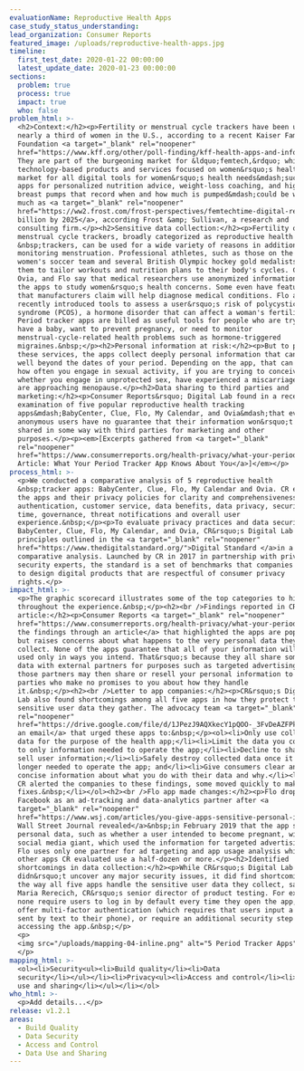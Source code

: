 ```yaml
---
evaluationName: Reproductive Health Apps
case_study_status_understanding:
lead_organization: Consumer Reports
featured_image: /uploads/reproductive-health-apps.jpg
timeline:
  first_test_date: 2020-01-22 00:00:00
  latest_update_date: 2020-01-23 00:00:00
sections:
  problem: true
  process: true
  impact: true
  who: false
problem_html: >-
  <h2>Context:</h2><p>Fertility or menstrual cycle trackers have been used by
  nearly a third of women in the U.S., according to a recent Kaiser Family
  Foundation <a target="_blank" rel="noopener"
  href="https://www.kff.org/other/poll-finding/kff-health-apps-and-information-survey/">survey</a>.
  They are part of the burgeoning market for &ldquo;femtech,&rdquo; which are
  technology-based products and services focused on women&rsquo;s health. The
  market for all digital tools for women&rsquo;s health needs&mdash;such as
  apps for personalized nutrition advice, weight-loss coaching, and high-tech
  breast pumps that record when and how much is pumped&mdash;could be worth as
  much as <a target="_blank" rel="noopener"
  href="https://ww2.frost.com/frost-perspectives/femtechtime-digital-revolution-womens-health-market/">$50
  billion by 2025</a>, according Frost &amp; Sullivan, a research and
  consulting firm.</p><h2>Sensitive data collection:</h2><p>Fertility or
  menstrual cycle trackers, broadly categorized as reproductive health
  &nbsp;trackers, can be used for a wide variety of reasons in addition to
  monitoring menstruation. Professional athletes, such as those on the U.S.
  women's soccer team and several British Olympic hockey gold medalists, use
  them to tailor workouts and nutrition plans to their body's cycles. Clue,
  Ovia, and Flo say that medical researchers use anonymized information from
  the apps to study women&rsquo;s health concerns. Some even have features
  that manufacturers claim will help diagnose medical conditions. Flo and Clue
  recently introduced tools to assess a user&rsquo;s risk of polycystic ovary
  syndrome (PCOS), a hormone disorder that can affect a woman's fertility.
  Period tracker apps are billed as useful tools for people who are trying to
  have a baby, want to prevent pregnancy, or need to monitor
  menstrual-cycle-related health problems such as hormone-triggered
  migraines.&nbsp;</p><h2>Personal information at risk:</h2><p>But to provide
  these services, the apps collect deeply personal information that can go
  well beyond the dates of your period. Depending on the app, that can include
  how often you engage in sexual activity, if you are trying to conceive, and
  whether you engage in unprotected sex, have experienced a miscarriage, or
  are approaching menopause.</p><h2>Data sharing to third parties and
  marketing:</h2><p>Consumer Reports&rsquo; Digital Lab found in a recent
  examination of five popular reproductive health tracking
  apps&mdash;BabyCenter, Clue, Flo, My Calendar, and Ovia&mdash;that even
  anonymous users have no guarantee that their information won&rsquo;t be
  shared in some way with third parties for marketing and other
  purposes.</p><p><em>[Excerpts gathered from <a target="_blank"
  rel="noopener"
  href="https://www.consumerreports.org/health-privacy/what-your-period-tracker-app-knows-about-you/">CR
  Article: What Your Period Tracker App Knows About You</a>]</em></p>
process_html: >-
  <p>We conducted a comparative analysis of 5 reproductive health
  &nbsp;tracker apps: BabyCenter, Clue, Flo, My Calendar and Ovia. CR examined
  the apps and their privacy policies for clarity and comprehensiveness,
  authentication, customer service, data benefits, data privacy, security over
  time, governance, threat notifications and overall user
  experience.&nbsp;</p><p>To evaluate privacy practices and data security for
  BabyCenter, Clue, Flo, My Calendar, and Ovia, CR&rsquo;s Digital Lab used
  principles outlined in the <a target="_blank" rel="noopener"
  href="https://www.thedigitalstandard.org/">Digital Standard </a>in a
  comparative analysis. Launched by CR in 2017 in partnership with privacy and
  security experts, the standard is a set of benchmarks that companies can use
  to design digital products that are respectful of consumer privacy
  rights.</p>
impact_html: >-
  <p>The graphic scorecard illustrates some of the top categories to highlight
  throughout the experience.&nbsp;</p><h2><br />Findings reported in CR
  article:</h2><p>Consumer Reports <a target="_blank" rel="noopener"
  href="https://www.consumerreports.org/health-privacy/what-your-period-tracker-app-knows-about-you/">reported
  the findings through an article</a> that highlighted the apps are popular,
  but raises concerns about what happens to the very personal data they
  collect. None of the apps guarantee that all of your information will be
  used only in ways you intend. That&rsquo;s because they all share some user
  data with external partners for purposes such as targeted advertising. And
  those partners may then share or resell your personal information to third
  parties who make no promises to you about how they handle
  it.&nbsp;</p><h2><br />Letter to app companies:</h2><p>CR&rsquo;s Digital
  Lab also found shortcomings among all five apps in how they protect the
  sensitive user data they gather. The advocacy team <a target="_blank"
  rel="noopener"
  href="https://drive.google.com/file/d/1JPezJ9AQXkecY1pQOO-_3FvDeAZFPkUm/view">wrote
  an email</a> that urged these apps to:&nbsp;</p><ol><li>Only use collected
  data for the purpose of the health app;</li><li>Limit the data you collect
  to only information needed to operate the app;</li><li>Decline to share or
  sell user information;</li><li>Safely destroy collected data once it is no
  longer needed to operate the app; and</li><li>Give consumers clear and
  concise information about what you do with their data and why.</li><li>When
  CR alerted the companies to these findings, some moved quickly to make
  fixes.&nbsp;</li></ol><h2><br />Flo app made changes:</h2><p>Flo dropped
  Facebook as an ad-tracking and data-analytics partner after <a
  target="_blank" rel="noopener"
  href="https://www.wsj.com/articles/you-give-apps-sensitive-personal-information-then-they-tell-facebook-11550851636">The
  Wall Street Journal revealed</a>&nbsp;in February 2019 that the app shared
  personal data, such as whether a user intended to become pregnant, with the
  social media giant, which used the information for targeted advertising. Now
  Flo uses only one partner for ad targeting and app usage analysis while the
  other apps CR evaluated use a half-dozen or more.</p><h2>Identified
  shortcomings in data collection:</h2><p>While CR&rsquo;s Digital Lab
  didn&rsquo;t uncover any major security issues, it did find shortcomings in
  the way all five apps handle the sensitive user data they collect, says
  Maria Rerecich, CR&rsquo;s senior director of product testing. For example,
  none require users to log in by default every time they open the app, or
  offer multi-factor authentication (which requires that users input a code
  sent by text to their phone), or require an additional security step before
  accessing the app.&nbsp;</p>
  <p>
  <img src="/uploads/mapping-04-inline.png" alt="5 Period Tracker Apps"/>
  </p>
mapping_html: >-
  <ol><li>Security<ul><li>Build quality</li><li>Data
  security</li></ul></li><li>Privacy<ul><li>Access and control</li><li>Data
  use and sharing</li></ul></li></ol>
who_html: >-
  <p>Add details...</p>
release: v1.2.1
areas:
  - Build Quality
  - Data Security
  - Access and Control
  - Data Use and Sharing
---
```

